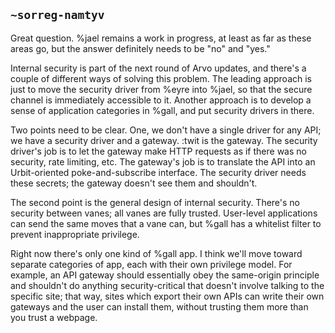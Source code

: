 ## `~sorreg-namtyv`
Great question.  %jael remains a work in progress, at least as far as these areas go, but the answer definitely needs to be "no" and "yes."

Internal security is part of the next round of Arvo updates, and there's a couple of different ways of solving this problem.  The leading approach is just to move the security driver from %eyre into %jael, so that the secure channel is immediately accessible to it.  Another approach is to develop a sense of application categories in %gall, and put security drivers in there.

Two points need to be clear.  One, we don't have a single driver for any API; we have a security driver and a gateway.  :twit is the gateway.  The security driver's job is to let the gateway make HTTP requests as if there was no security, rate limiting, etc.  The gateway's job is to translate the API into an Urbit-oriented poke-and-subscribe interface.  The security driver needs these secrets; the gateway doesn't see them and shouldn't.

The second point is the general design of internal security.  There's no security between vanes; all vanes are fully trusted.  User-level applications can send the same moves that a vane can, but %gall has a whitelist filter to prevent inappropriate privilege.

Right now there's only one kind of %gall app.  I think we'll move toward separate categories of app, each with their own privilege model.  For example, an API gateway should essentially obey the same-origin principle and shouldn't do anything security-critical that doesn't involve talking to the specific site; that way, sites which export their own APIs can write their own gateways and the user can install them, without trusting them more than you trust a webpage.